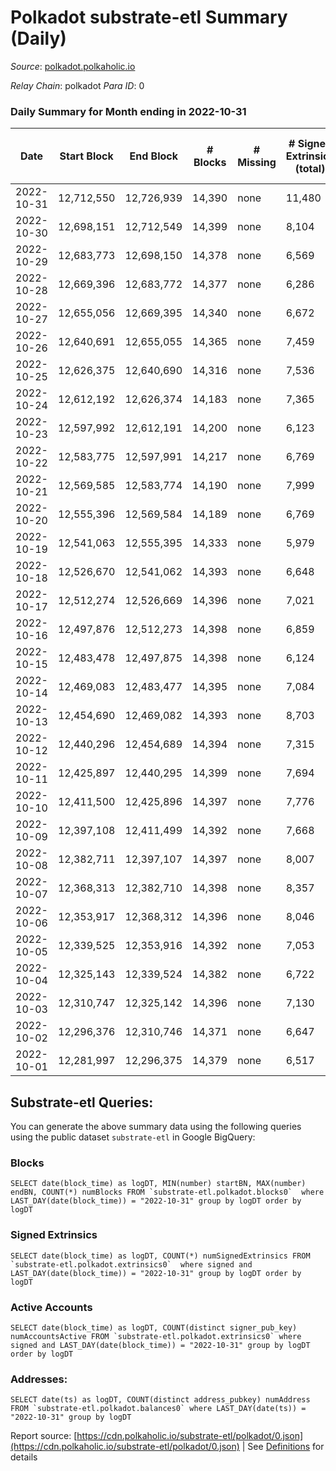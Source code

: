 # Polkadot substrate-etl Summary (Daily)

_Source_: [polkadot.polkaholic.io](https://polkadot.polkaholic.io)

*Relay Chain*: polkadot
*Para ID*: 0



### Daily Summary for Month ending in 2022-10-31


| Date | Start Block | End Block | # Blocks | # Missing | # Signed Extrinsics (total) | # Active Accounts | # Addresses with Balances | # Events | # Transfers | # XCM Transfers In | # XCM Transfers Out |
| ---- | ----------- | --------- | -------- | --------- | --------------------------- | ----------------- | ------------------------- | -------- | ----------- | ------------------ | ------------------- |
| 2022-10-31 | 12,712,550 | 12,726,939 | 14,390 | none  | 11,480 | 3,683 | 1,082,812 | 481,589 | 5,943 ($44,147,970.76) | 232 ($2,236,062.89) | 236 ($478,263.98) |
| 2022-10-30 | 12,698,151 | 12,712,549 | 14,399 | none  | 8,104 | 4,951 | 1,082,328 | 455,036 | 6,773 ($39,859,463.92) | 205 ($674,703.61) | 232 ($1,311,125.92) |
| 2022-10-29 | 12,683,773 | 12,698,150 | 14,378 | none  | 6,569 | 3,190 |  | 445,316 | 5,251 ($21,233,759.91) | 272 ($1,056,817.97) | 267 ($879,610.58) |
| 2022-10-28 | 12,669,396 | 12,683,772 | 14,377 | none  | 6,286 | 3,009 |  | 440,856 | 4,990 ($32,359,392.63) | 238 ($3,046,238.09) | 257 ($2,379,407.67) |
| 2022-10-27 | 12,655,056 | 12,669,395 | 14,340 | none  | 6,672 | 3,222 | 1,081,094 | 439,583 | 5,134 ($35,735,436.66) | 161 ($519,872.90) | 170 ($815,960.31) |
| 2022-10-26 | 12,640,691 | 12,655,055 | 14,365 | none  | 7,459 | 3,681 | 1,080,642 | 449,644 | 5,978 ($239,463,603.77) | 200 ($676,566.17) | 275 ($2,417,318.69) |
| 2022-10-25 | 12,626,375 | 12,640,690 | 14,316 | none  | 7,536 | 3,552 |  | 455,744 | 6,255 ($78,412,914.79) | 236 ($542,734.17) | 236 ($570,320.72) |
| 2022-10-24 | 12,612,192 | 12,626,374 | 14,183 | none  | 7,365 | 3,750 |  | 449,799 | 5,979 ($80,671,250.26) | 189 ($423,524.57) | 281 ($501,780.73) |
| 2022-10-23 | 12,597,992 | 12,612,191 | 14,200 | none  | 6,123 | 2,832 |  | 433,743 | 4,735 ($18,124,983.71) | 180 ($1,081,865.98) | 262 ($373,862.42) |
| 2022-10-22 | 12,583,775 | 12,597,991 | 14,217 | none  | 6,769 | 3,086 | 1,079,241 | 434,948 | 5,418 ($40,072,661.09) | 194 ($407,053.14) | 281 ($399,560.47) |
| 2022-10-21 | 12,569,585 | 12,583,774 | 14,190 | none  | 7,999 | 3,393 |  | 455,577 | 6,701 ($73,087,799.08) | 175 ($822,516.78) | 308 ($548,373.76) |
| 2022-10-20 | 12,555,396 | 12,569,584 | 14,189 | none  | 6,769 | 3,011 |  | 434,523 | 5,626 ($34,228,353.02) | 167 ($296,047.83) | 260 ($490,903.37) |
| 2022-10-19 | 12,541,063 | 12,555,395 | 14,333 | none  | 5,979 | 2,748 |  | 441,298 | 4,725 ($21,201,566.32) | 171 ($505,511.12) | 250 ($409,534.48) |
| 2022-10-18 | 12,526,670 | 12,541,062 | 14,393 | none  | 6,648 | 2,905 |  | 441,043 | 5,040 ($49,670,061.33) | 190 ($302,179.59) | 271 ($1,046,337.74) |
| 2022-10-17 | 12,512,274 | 12,526,669 | 14,396 | none  | 7,021 | 3,240 |  | 456,272 | 5,308 ($25,101,168.77) | 218 ($371,785.33) | 273 ($257,276.27) |
| 2022-10-16 | 12,497,876 | 12,512,273 | 14,398 | none  | 6,859 | 3,133 |  | 445,328 | 4,997 ($13,387,064.25) | 243 ($602,973.42) | 341 ($991,541.26) |
| 2022-10-15 | 12,483,478 | 12,497,875 | 14,398 | none  | 6,124 | 2,790 |  | 443,895 | 4,700 ($13,034,482.56) | 234 ($909,679.15) | 312 ($742,366.88) |
| 2022-10-14 | 12,469,083 | 12,483,477 | 14,395 | none  | 7,084 | 3,342 |  | 445,777 | 5,809 ($35,581,883.12) | 223 ($683,148.05) | 300 ($802,527.58) |
| 2022-10-13 | 12,454,690 | 12,469,082 | 14,393 | none  | 8,703 | 3,799 |  | 472,718 | 7,598 ($74,108,754.95) | 245 ($1,275,775.62) | 428 ($1,192,049.75) |
| 2022-10-12 | 12,440,296 | 12,454,689 | 14,394 | none  | 7,315 | 3,877 |  | 450,419 | 6,131 ($23,640,846.47) | 211 ($937,240.53) | 294 ($1,361,840.55) |
| 2022-10-11 | 12,425,897 | 12,440,295 | 14,399 | none  | 7,694 | 3,655 |  | 456,858 | 6,234 ($26,985,365.39) | 413 ($452,758.51) | 371 ($594,757.43) |
| 2022-10-10 | 12,411,500 | 12,425,896 | 14,397 | none  | 7,776 | 3,265 |  | 453,788 | 5,682 ($17,635,368.57) | 412 ($278,028.68) | 261 ($301,262.48) |
| 2022-10-09 | 12,397,108 | 12,411,499 | 14,392 | none  | 7,668 | 3,078 |  | 456,977 | 5,517 ($17,339,631.26) | 216 ($492,443.93) | 276 ($479,033.78) |
| 2022-10-08 | 12,382,711 | 12,397,107 | 14,397 | none  | 8,007 | 3,064 |  | 456,759 | 5,723 ($16,721,343.15) | 165 ($667,864.28) | 266 ($1,152,787.56) |
| 2022-10-07 | 12,368,313 | 12,382,710 | 14,398 | none  | 8,357 | 3,325 |  | 461,772 | 6,357 ($28,318,202.59) | 151 ($1,073,391.08) | 255 ($809,794.46) |
| 2022-10-06 | 12,353,917 | 12,368,312 | 14,396 | none  | 8,046 | 3,763 |  | 461,534 | 8,199 ($38,108,272.74) | 253 ($910,830.74) | 334 ($441,183.73) |
| 2022-10-05 | 12,339,525 | 12,353,916 | 14,392 | none  | 7,053 | 3,221 |  | 450,309 | 5,564 ($23,573,177.57) | 245 ($752,551.28) | 331 ($881,188.46) |
| 2022-10-04 | 12,325,143 | 12,339,524 | 14,382 | none  | 6,722 | 3,259 |  | 447,297 | 5,528 ($29,700,247.99) | 224 ($425,663.79) | 339 ($653,625.11) |
| 2022-10-03 | 12,310,747 | 12,325,142 | 14,396 | none  | 7,130 | 3,401 |  | 442,957 | 5,637 ($21,719,716.11) | 187 ($304,767.00) | 289 ($218,239.17) |
| 2022-10-02 | 12,296,376 | 12,310,746 | 14,371 | none  | 6,647 | 3,096 |  | 442,737 | 5,441 ($28,965,866.36) | 199 ($547,918.68) | 419 ($751,696.41) |
| 2022-10-01 | 12,281,997 | 12,296,375 | 14,379 | none  | 6,517 | 3,102 |  | 426,362 | 5,340 ($18,439,754.48) | 218 ($585,619.66) | 415 ($486,044.01) |

## Substrate-etl Queries:
You can generate the above summary data using the following queries using the public dataset `substrate-etl` in Google BigQuery:


### Blocks
```
SELECT date(block_time) as logDT, MIN(number) startBN, MAX(number) endBN, COUNT(*) numBlocks FROM `substrate-etl.polkadot.blocks0`  where LAST_DAY(date(block_time)) = "2022-10-31" group by logDT order by logDT
```


### Signed Extrinsics
```
SELECT date(block_time) as logDT, COUNT(*) numSignedExtrinsics FROM `substrate-etl.polkadot.extrinsics0`  where signed and LAST_DAY(date(block_time)) = "2022-10-31" group by logDT order by logDT
```


### Active Accounts
```
SELECT date(block_time) as logDT, COUNT(distinct signer_pub_key) numAccountsActive FROM `substrate-etl.polkadot.extrinsics0` where signed and LAST_DAY(date(block_time)) = "2022-10-31" group by logDT order by logDT
```


### Addresses:
```
SELECT date(ts) as logDT, COUNT(distinct address_pubkey) numAddress FROM `substrate-etl.polkadot.balances0` where LAST_DAY(date(ts)) = "2022-10-31" group by logDT
```



Report source: [https://cdn.polkaholic.io/substrate-etl/polkadot/0.json](https://cdn.polkaholic.io/substrate-etl/polkadot/0.json) | See [Definitions](/DEFINITIONS.md) for details
